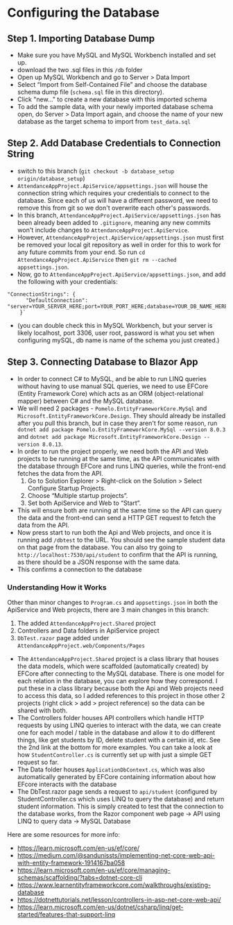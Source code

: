 # Configuring the Database
## Step 1. Importing Database Dump
- Make sure you have MySQL and MySQL Workbench installed and set up.
- download the two .sql files in this `/db` folder
- Open up MySQL Workbench and go to Server > Data Import
- Select “Import from Self-Contained File” and choose the database schema dump file (`schema.sql` file in this directory).
- Click "new..." to create a new database with this imported schema 
- To add the sample data, with your newly imported database schema open, do Server > Data Import again, and choose the name of your new database as the target schema to import from `test_data.sql`
## Step 2. Add Database Credentials to Connection String 
- switch to this branch (`git checkout -b database_setup origin/database_setup`)
-  `AttendanceAppProject.ApiService/appsettings.json` will house the connection string which requires your credentials to connect to the database. Since each of us will have a different password, we need to remove this from git so we don't overwrite each other's passwords.
- In this branch, `AttendanceAppProject.ApiService/appsettings.json` has been already been added to `.gitignore`, meaning any new commits won't include changes to `AttendanceAppProject.ApiService`.
- However, `AttendanceAppProject.ApiService/appsettings.json` must first be removed your local git repository as well in order for this to work for any future commits from your end. So run `cd AttendanceAppProject.ApiService` then `git rm --cached appsettings.json`.
- Now, go to `AttendanceAppProject.ApiService/appsettings.json`, and add the following with your credentials:
```
"ConnectionStrings": {
      "DefaultConnection": "server=YOUR_SERVER_HERE;port=YOUR_PORT_HERE;database=YOUR_DB_NAME_HERE;user=YOUR_USER_HERE;password=YOUR_PASSWORD_HERE;"
    }`
```
  - (you can double check this in MySQL Workbench, but your server is likely localhost, port 3306, user root, password is what you set when configuring mySQL, db name is name of the schema you just created.)
## Step 3. Connecting Database to Blazor App
- In order to connect C# to MySQL, and be able to run LINQ queries without having to use manual SQL queries, we need to use EFCore (Entity Framework Core) which acts as an ORM (object-relational mapper) between C# and the MySQL database.
- We will need 2 packages - `Pomelo.EntityFrameworkCore.MySql` and `Microsoft.EntityFrameworkCore.Design`. They should already be installed after you pull this branch, but in case they aren't for some reason, run ` dotnet add package Pomelo.EntityFrameworkCore.MySql --version 8.0.3` and `dotnet add package Microsoft.EntityFrameworkCore.Design --version 8.0.13`.
- In order to run the project properly, we need both the API and Web projects to be running at the same time, as the API communicates with the database through EFCore and runs LINQ queries, while the front-end fetches the data from the API.
  1. Go to Solution Explorer > Right-click on the Solution > Select Configure Startup Projects.
  2. Choose “Multiple startup projects”.
  3. Set both ApiService and Web to “Start”. 
- This will ensure both are running at the same time so the API can query the data and the front-end can send a HTTP GET request to fetch the data from the API.
- Now press start to run both the Api and Web projects, and once it is running add `/dbtest` to the URL. You should see the sample student data on that page from the database. You can also try going to `http://localhost:7530/api/student` to confirm that the API is running, as there should be a JSON response with the same data.
- This confirms a connection to the database


### Understanding How it Works
Other than minor changes to `Program.cs` and `appsettings.json` in both the ApiService and Web projects, there are 3 main changes in this branch:
1. The added `AttendanceAppProject.Shared` project
2. Controllers and Data folders in ApiService project
3. `DbTest.razor` page added under `AttendanceAppProject.web/Components/Pages`

- The `AttendanceAppProject.Shared` project is a class library that houses the data models, which were scaffolded (automatically created) by EFCore after connecting to the MySQL database. There is one model for each relation in the database, you can explore how they correspond. I put these in a class library because both the Api and Web projects need to access this data, so I added references to this project in those other 2 projects (right click > add > project reference) so the data can be shared with both.
- The Controllers folder houses API controllers which handle HTTP requests by using LINQ queries to interact with the data, we can create one for each model / table in the database and allow it to do different things, like get students by ID, delete student with a certain id, etc. See the 2nd link at the bottom for more examples. You can take a look at how `StudentController.cs` is currently set up with just a simple GET request so far.
- The Data folder houses `ApplicationDbContext.cs`, which was also automatically generated by EFCore containing information about how EFcore interacts with the database
- The DbTest.razor page sends a request to `api/student` (configured by StudentController.cs which uses LINQ to query the database) and return student information. This is simply created to test that the connection to the database works, from the Razor component web page -> API using LINQ to query data -> MySQL Database

Here are some resources for more info:
- https://learn.microsoft.com/en-us/ef/core/
- https://medium.com/@sandunissts/implementing-net-core-web-api-with-entity-framework-1914167ba058
- https://learn.microsoft.com/en-us/ef/core/managing-schemas/scaffolding/?tabs=dotnet-core-cli
- https://www.learnentityframeworkcore.com/walkthroughs/existing-database
- https://dotnettutorials.net/lesson/controllers-in-asp-net-core-web-api/
- https://learn.microsoft.com/en-us/dotnet/csharp/linq/get-started/features-that-support-linq
